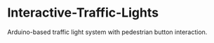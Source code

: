 # Interactive-Traffic-Lights
Arduino-based traffic light system with pedestrian button interaction.
